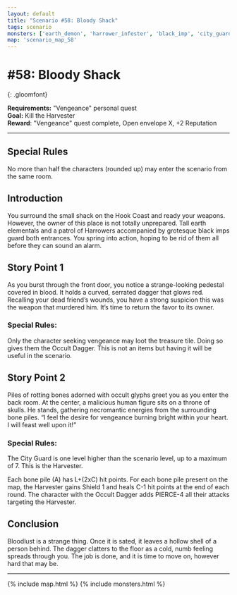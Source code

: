 ```yaml
---
layout: default
title: "Scenario #58: Bloody Shack"
tags: scenario
monsters: ['earth_demon', 'harrower_infester', 'black_imp', 'city_guard']
map: 'scenario_map_58'
---
```


# #58: Bloody Shack
{: .gloomfont}

__Requirements:__ "Vengeance" personal quest <br>
__Goal:__ Kill the Harvester <br>
__Reward__: "Vengeance" quest complete, Open envelope X, +2 Reputation <br>

***

## Special Rules

No more than half the characters (rounded up) may enter the scenario from the same room.

## Introduction

You surround the small shack on the Hook Coast and ready your weapons. However, the owner
of this place is not totally unprepared. Tall earth elementals and a patrol of Harrowers
accompanied by grotesque black imps guard both entrances. You spring into action, hoping
to be rid of them all before they can sound an alarm.

## Story Point 1

As you burst through the front door, you notice a strange-looking pedestal covered in blood.
It holds a curved, serrated dagger that glows red. Recalling your dead friend’s wounds,
you have a strong suspicion this was the weapon that murdered him. It’s time to return the favor to its owner.

### Special Rules:

Only the character seeking vengeance may loot the treasure tile. Doing so gives them the
Occult Dagger. This is not an items but having it will be useful in the scenario.

## Story Point 2

Piles of rotting bones adorned with occult glyphs greet you as you enter the back room. At
the center, a malicious human figure sits on a throne of skulls. He stands, gathering
necromantic energies from the surrounding bone piles. “I feel the desire for vengeance
burning bright within your heart. I will feast well upon it!”

### Special Rules:

The City Guard is one level higher than the scenario level, up to a maximum of 7. This is the Harvester.

Each bone pile (A) has L+(2xC) hit points. For each bone pile present on the map, the Harvester
gains Shield 1 and heals C-1 hit points at the end of each round. The character with the Occult Dagger adds
PIERCE-4 all their attacks targeting the Harvester.

## Conclusion

Bloodlust is a strange thing. Once it is sated, it leaves a hollow shell of a person behind.
The dagger clatters to the floor as a cold, numb feeling spreads through you. The job is done,
and it is time to move on, however hard that may be.

***

{% include map.html %}
{% include monsters.html %}

